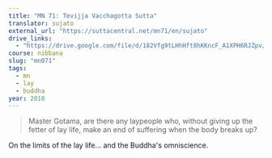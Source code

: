 ```yaml
---
title: "MN 71: Tevijja Vacchagotta Sutta"
translator: sujato
external_url: "https://suttacentral.net/mn71/en/sujato"
drive_links:
  - "https://drive.google.com/file/d/182Vfg9tLHhHft8hKKncF_A1XPH6RJZpv/view?usp=drivesdk"
course: nibbana
slug: "mn071"
tags:
  - mn
  - lay
  - buddha
year: 2018
---
```


> Master Gotama, are there any laypeople who, without giving up the fetter of lay life, make an end of suffering when the body breaks up?

On the limits of the lay life... and the Buddha's omniscience.
